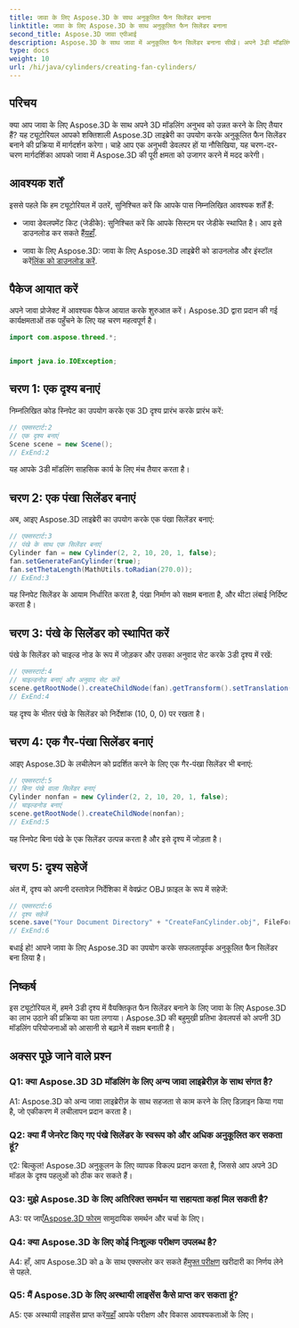 ```yaml
---
title: जावा के लिए Aspose.3D के साथ अनुकूलित फैन सिलेंडर बनाना
linktitle: जावा के लिए Aspose.3D के साथ अनुकूलित फैन सिलेंडर बनाना
second_title: Aspose.3D जावा एपीआई
description: Aspose.3D के साथ जावा में अनुकूलित फैन सिलेंडर बनाना सीखें। अपने 3डी मॉडलिंग गेम को सहजता से उन्नत करें।
type: docs
weight: 10
url: /hi/java/cylinders/creating-fan-cylinders/
---
```

## परिचय

क्या आप जावा के लिए Aspose.3D के साथ अपने 3D मॉडलिंग अनुभव को उन्नत करने के लिए तैयार हैं? यह ट्यूटोरियल आपको शक्तिशाली Aspose.3D लाइब्रेरी का उपयोग करके अनुकूलित फैन सिलेंडर बनाने की प्रक्रिया में मार्गदर्शन करेगा। चाहे आप एक अनुभवी डेवलपर हों या नौसिखिया, यह चरण-दर-चरण मार्गदर्शिका आपको जावा में Aspose.3D की पूरी क्षमता को उजागर करने में मदद करेगी।

## आवश्यक शर्तें

इससे पहले कि हम ट्यूटोरियल में उतरें, सुनिश्चित करें कि आपके पास निम्नलिखित आवश्यक शर्तें हैं:

- जावा डेवलपमेंट किट (जेडीके): सुनिश्चित करें कि आपके सिस्टम पर जेडीके स्थापित है। आप इसे डाउनलोड कर सकते हैं[यहाँ](https://www.oracle.com/java/technologies/javase-downloads.html).

-  जावा के लिए Aspose.3D: जावा के लिए Aspose.3D लाइब्रेरी को डाउनलोड और इंस्टॉल करें[लिंक को डाउनलोड करें](https://releases.aspose.com/3d/java/).

## पैकेज आयात करें

अपने जावा प्रोजेक्ट में आवश्यक पैकेज आयात करके शुरुआत करें। Aspose.3D द्वारा प्रदान की गई कार्यक्षमताओं तक पहुँचने के लिए यह चरण महत्वपूर्ण है।

```java
import com.aspose.threed.*;


import java.io.IOException;
```

## चरण 1: एक दृश्य बनाएं

निम्नलिखित कोड स्निपेट का उपयोग करके एक 3D दृश्य प्रारंभ करके प्रारंभ करें:

```java
// एक्सस्टार्ट:2
// एक दृश्य बनाएं
Scene scene = new Scene();
// ExEnd:2
```

यह आपके 3डी मॉडलिंग साहसिक कार्य के लिए मंच तैयार करता है।

## चरण 2: एक पंखा सिलेंडर बनाएं

अब, आइए Aspose.3D लाइब्रेरी का उपयोग करके एक पंखा सिलेंडर बनाएं:

```java
// एक्सस्टार्ट:3
// पंखे के साथ एक सिलेंडर बनाएं
Cylinder fan = new Cylinder(2, 2, 10, 20, 1, false);
fan.setGenerateFanCylinder(true);
fan.setThetaLength(MathUtils.toRadian(270.0));
// ExEnd:3
```

यह स्निपेट सिलेंडर के आयाम निर्धारित करता है, पंखा निर्माण को सक्षम बनाता है, और थीटा लंबाई निर्दिष्ट करता है।

## चरण 3: पंखे के सिलेंडर को स्थापित करें

पंखे के सिलेंडर को चाइल्ड नोड के रूप में जोड़कर और उसका अनुवाद सेट करके 3डी दृश्य में रखें:

```java
// एक्सस्टार्ट:4
// चाइल्डनोड बनाएं और अनुवाद सेट करें
scene.getRootNode().createChildNode(fan).getTransform().setTranslation(10, 0, 0);
// ExEnd:4
```

यह दृश्य के भीतर पंखे के सिलेंडर को निर्देशांक (10, 0, 0) पर रखता है।

## चरण 4: एक गैर-पंखा सिलेंडर बनाएं

आइए Aspose.3D के लचीलेपन को प्रदर्शित करने के लिए एक गैर-पंखा सिलेंडर भी बनाएं:

```java
// एक्सस्टार्ट:5
// बिना पंखे वाला सिलेंडर बनाएं
Cylinder nonfan = new Cylinder(2, 2, 10, 20, 1, false);
// चाइल्डनोड बनाएं
scene.getRootNode().createChildNode(nonfan);
// ExEnd:5
```

यह स्निपेट बिना पंखे के एक सिलेंडर उत्पन्न करता है और इसे दृश्य में जोड़ता है।

## चरण 5: दृश्य सहेजें

अंत में, दृश्य को अपनी दस्तावेज़ निर्देशिका में वेवफ़्रंट OBJ फ़ाइल के रूप में सहेजें:

```java
// एक्सस्टार्ट:6
// दृश्य सहेजें
scene.save("Your Document Directory" + "CreateFanCylinder.obj", FileFormat.WAVEFRONTOBJ);
// ExEnd:6
```

बधाई हो! आपने जावा के लिए Aspose.3D का उपयोग करके सफलतापूर्वक अनुकूलित फैन सिलेंडर बना लिया है।

## निष्कर्ष

इस ट्यूटोरियल में, हमने 3डी दृश्य में वैयक्तिकृत फैन सिलेंडर बनाने के लिए जावा के लिए Aspose.3D का लाभ उठाने की प्रक्रिया का पता लगाया। Aspose.3D की बहुमुखी प्रतिभा डेवलपर्स को अपनी 3D मॉडलिंग परियोजनाओं को आसानी से बढ़ाने में सक्षम बनाती है।

## अक्सर पूछे जाने वाले प्रश्न

### Q1: क्या Aspose.3D 3D मॉडलिंग के लिए अन्य जावा लाइब्रेरीज़ के साथ संगत है?

A1: Aspose.3D को अन्य जावा लाइब्रेरीज़ के साथ सहजता से काम करने के लिए डिज़ाइन किया गया है, जो एकीकरण में लचीलापन प्रदान करता है।

### Q2: क्या मैं जेनरेट किए गए पंखे सिलेंडर के स्वरूप को और अधिक अनुकूलित कर सकता हूं?

ए2: बिल्कुल! Aspose.3D अनुकूलन के लिए व्यापक विकल्प प्रदान करता है, जिससे आप अपने 3D मॉडल के दृश्य पहलुओं को ठीक कर सकते हैं।

### Q3: मुझे Aspose.3D के लिए अतिरिक्त समर्थन या सहायता कहां मिल सकती है?

 A3: पर जाएँ[Aspose.3D फोरम](https://forum.aspose.com/c/3d/18) सामुदायिक समर्थन और चर्चा के लिए।

### Q4: क्या Aspose.3D के लिए कोई निःशुल्क परीक्षण उपलब्ध है?

 A4: हाँ, आप Aspose.3D को a के साथ एक्सप्लोर कर सकते हैं[मुफ्त परीक्षण](https://releases.aspose.com/) खरीदारी का निर्णय लेने से पहले.

### Q5: मैं Aspose.3D के लिए अस्थायी लाइसेंस कैसे प्राप्त कर सकता हूं?

 A5: एक अस्थायी लाइसेंस प्राप्त करें[यहाँ](https://purchase.aspose.com/temporary-license/) आपके परीक्षण और विकास आवश्यकताओं के लिए।